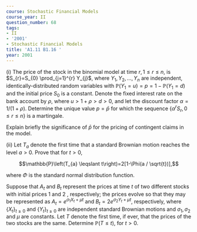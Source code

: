 ```yaml
---
course: Stochastic Financial Models
course_year: II
question_number: 68
tags:
- II
- '2001'
- Stochastic Financial Models
title: 'A1.11 B1.16 '
year: 2001
---
```



(i) The price of the stock in the binomial model at time $r, 1 \leqslant r \leqslant n$, is $S_{r}=S_{0} \prod_{j=1}^{r} Y_{j}$, where $Y_{1}, Y_{2}, \ldots, Y_{n}$ are independent, identically-distributed random variables with $\mathbb{P}\left(Y_{1}=u\right)=p=1-\mathbb{P}\left(Y_{1}=d\right)$ and the initial price $S_{0}$ is a constant. Denote the fixed interest rate on the bank account by $\rho$, where $u>1+\rho>d>0$, and let the discount factor $\alpha=1 /(1+\rho)$. Determine the unique value $p=\bar{p}$ for which the sequence $\left\{\alpha^{r} S_{r}, 0 \leqslant r \leqslant n\right\}$ is a martingale.

Explain briefly the significance of $\bar{p}$ for the pricing of contingent claims in the model.

(ii) Let $T_{a}$ denote the first time that a standard Brownian motion reaches the level $a>0$. Prove that for $t>0$,

$$\mathbb{P}\left(T_{a} \leqslant t\right)=2[1-\Phi(a / \sqrt{t})],$$

where $\Phi$ is the standard normal distribution function.

Suppose that $A_{t}$ and $B_{t}$ represent the prices at time $t$ of two different stocks with initial prices 1 and 2 , respectively; the prices evolve so that they may be represented as $A_{t}=e^{\sigma_{1} X_{t}+\mu t}$ and $B_{t}=2 e^{\sigma_{2} Y_{t}+\mu t}$, respectively, where $\left\{X_{t}\right\}_{t \geqslant 0}$ and $\left\{Y_{t}\right\}_{t \geqslant 0}$ are independent standard Brownian motions and $\sigma_{1}, \sigma_{2}$ and $\mu$ are constants. Let $T$ denote the first time, if ever, that the prices of the two stocks are the same. Determine $\mathbb{P}(T \leqslant t)$, for $t>0$.